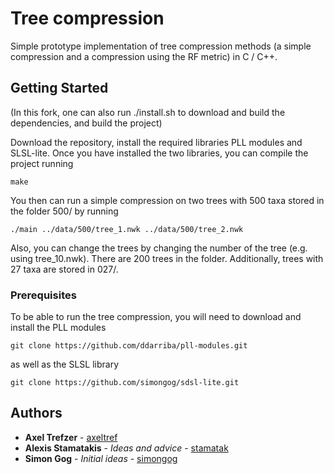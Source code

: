 # Tree compression

Simple prototype implementation of tree compression methods (a simple compression and a compression using the RF metric) in C / C++.

## Getting Started

(In this fork, one can also run ./install.sh to download and build the dependencies, and build the project)


Download the repository, install the required libraries PLL modules and SLSL-lite. 
Once you have installed the two libraries, you can compile the project running
```
make
```
You then can run a simple compression on two trees with 500 taxa stored in the folder 500/ by running
```
./main ../data/500/tree_1.nwk ../data/500/tree_2.nwk
```
Also, you can change the trees by changing the number of the tree (e.g. using tree_10.nwk). There are 200 trees in the folder. Additionally, trees with 27 taxa are stored in 027/. 

### Prerequisites

To be able to run the tree compression, you will need to download and install the PLL modules 
```
git clone https://github.com/ddarriba/pll-modules.git
```
as well as the SLSL library
```
git clone https://github.com/simongog/sdsl-lite.git
```

## Authors

* **Axel Trefzer** - [axeltref](https://github.com/axeltref)
* **Alexis Stamatakis** - *Ideas and advice* - [stamatak](https://github.com/stamatak)
* **Simon Gog** - *Initial ideas* - [simongog](https://github.com/simongog)

